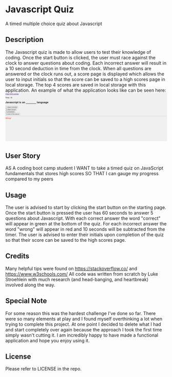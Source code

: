 # Javascript Quiz
A timed multiple choice quiz about Javascript
## Description
The Javascript quiz is made to allow users to test their knowledge of coding. Once the start button is clicked, the user must race against the clock to answer questions about coding. Each incorrect answer will result in a 10 second deduction in time from the clock. When all questions are answered or the clock runs out, a score page is displayed which allows the user to input initials so that the score can be saved to a high scores page in local storage. The top 4 scores are saved in local storage with this application. An example of what the application looks like can be seen here: ![alt text](_C__Users_lukes_Downloads_bootcamp_bootcamp_challenge_4_Multi_Choice_Quiz_MainQuiz.html.png)
## User Story
AS A coding boot camp student
I WANT to take a timed quiz on JavaScript fundamentals that stores high scores
SO THAT I can gauge my progress compared to my peers

## Usage
The user is advised to start by clicking the start button on the starting page. Once the start button is pressed the user has 60 seconds to answer 5 questions about Javascript. With each correct answer the word "correct" will appear in green at the bottom of the quiz. For each incorrect answer the word "wrong" will appear in red and 10 seconds will be subtracted from the timer. The user is advised to enter their initials upon completion of the quiz so that their score can be saved to the high scores page. 

## Credits 
Many helpful tips were found on https://stackoverflow.co/ and https://www.w3schools.com/ All code was written from scratch by Luke Stroehlein with much research (and head-banging, and heartbreak) involved along the way.

## Special Note
For some reason this was the hardest challenge I've done so far. There were so many elements at play and I found myself overthinking a lot when trying to complete this project. At one point I decided to delete what I had and start completely over again because the approach I took the first time simply wasn't cutting it. I am incredibly happy to have made a functional application and hope you enjoy using it.

## License
Please refer to LICENSE in the repo.